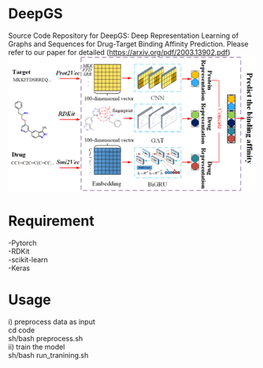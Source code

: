 <h1>DeepGS</h1>

Source Code Repository for DeepGS: Deep Representation Learning of Graphs and Sequences for Drug-Target Binding Affinity Prediction. Please refer to our paper for detailed (https://arxiv.org/pdf/2003.13902.pdf)
<img src="figure1.png" alt="The framework of DeepGS" />

<h1>Requirement</h1>
-Pytorch<br>
-RDKit<http://www.rdkit.org/docs/Install.html><br>
-scikit-learn<br>
-Keras<br>

<h1>Usage</h1>
i) preprocess data as input<br>
cd code<br>
sh/bash preprocess.sh<br>
ii) train the model<br>
sh/bash run_tranining.sh<br>
